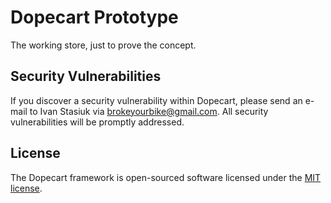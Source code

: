 # Dopecart Prototype

The working store, just to prove the concept.

## Security Vulnerabilities

If you discover a security vulnerability within Dopecart, please send an e-mail to Ivan Stasiuk via [brokeyourbike@gmail.com](mailto:brokeyourbike@gmail.com). All security vulnerabilities will be promptly addressed.

## License

The Dopecart framework is open-sourced software licensed under the [MIT license](https://opensource.org/licenses/MIT).
